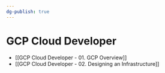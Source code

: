 ```yaml
---
dg-publish: true
---
```

# GCP Cloud Developer

- [[GCP Cloud Developer - 01. GCP Overview]]
- [[GCP Cloud Developer - 02. Designing an Infrastructure]]
